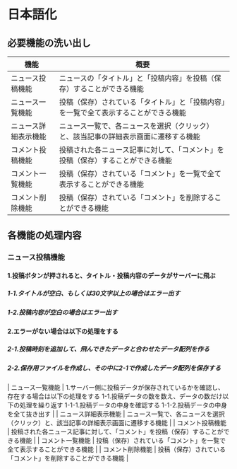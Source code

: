 # 日本語化

## 必要機能の洗い出し

| 機能 | 概要 |
| ------ | ------ |
| ニュース投稿機能 | ニュースの「タイトル」と「投稿内容」を投稿（保存）することができる機能 |
| ニュース一覧機能 | 投稿（保存）されている「タイトル」と「投稿内容」を一覧で全て表示することができる機能 |
| ニュース詳細表示機能 | ニュース一覧で、各ニュースを選択（クリック）と、該当記事の詳細表示画面に遷移する機能 |
| コメント投稿機能 | 投稿された各ニュース記事に対して、「コメント」を投稿（保存）することができる機能 |
| コメント一覧機能 | 投稿（保存）されている「コメント」を一覧で全て表示することができる機能 |
| コメント削除機能 | 投稿（保存）されている「コメント」を削除することができる機能 |

## 各機能の処理内容

### ニュース投稿機能
#### 1.投稿ボタンが押されると、タイトル・投稿内容のデータがサーバーに飛ぶ
##### 1-1.タイトルが空白、もしくは30文字以上の場合はエラー出す
##### 1-2.投稿内容が空白の場合はエラー出す
#### 2.エラーがない場合は以下の処理をする
##### 2-1.投稿時刻を追加して、飛んできたデータと合わせたデータ配列を作る
##### 2-2.保存用ファイルを作成し、その中に2-1で作成したデータ配列を保存する
| ニュース一覧機能 | 1.サーバー側に投稿データが保存されているかを確認し、存在する場合は以下の処理をする  1-1.投稿データの数を数え、データの数だけ以下の処理を繰り返す  1-1-1.投稿データの中身を確認する  1-1-2.投稿データの中身を全て抜き出す |
| ニュース詳細表示機能 | ニュース一覧で、各ニュースを選択（クリック）と、該当記事の詳細表示画面に遷移する機能 |
| コメント投稿機能 | 投稿された各ニュース記事に対して、「コメント」を投稿（保存）することができる機能 |
| コメント一覧機能 | 投稿（保存）されている「コメント」を一覧で全て表示することができる機能 |
| コメント削除機能 | 投稿（保存）されている「コメント」を削除することができる機能 |
